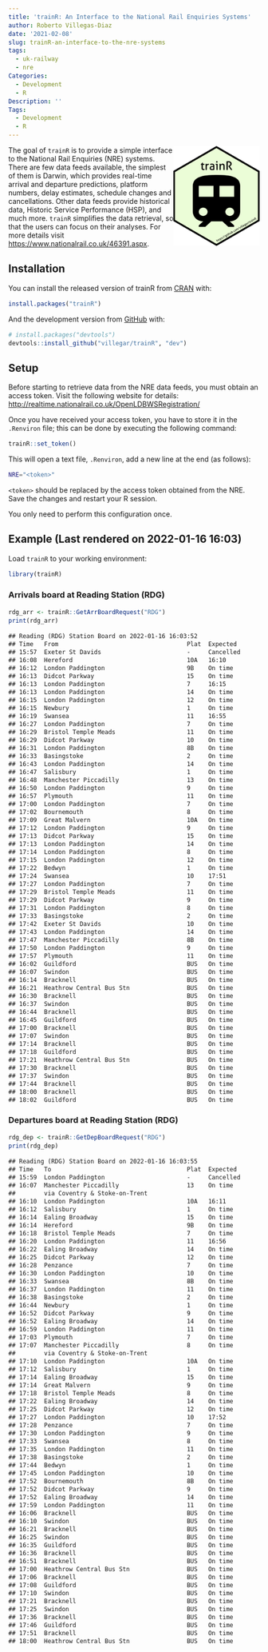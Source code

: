 ```yaml
---
title: 'trainR: An Interface to the National Rail Enquiries Systems'
author: Roberto Villegas-Diaz
date: '2021-02-08'
slug: trainR-an-interface-to-the-nre-systems
tags:
  - uk-railway
  - nre
Categories:
  - Development
  - R
Description: ''
Tags:
  - Development
  - R
---
```


<img src="https://raw.githubusercontent.com/villegar/trainR/main/inst/images/logo.png" alt="logo" align="right" height=200px/>

The goal of `trainR` is to provide a simple interface to the 
National Rail Enquiries (NRE) systems. There are few data feeds 
available, the simplest of them is Darwin, which provides real-time 
arrival and departure predictions, platform numbers, delay estimates, 
schedule changes and cancellations. Other data feeds provide historical 
data, Historic Service Performance (HSP), and much more. `trainR` 
simplifies the data retrieval, so that the users can focus on their 
analyses. For more details visit 
https://www.nationalrail.co.uk/46391.aspx.

## Installation

You can install the released version of trainR from [CRAN](https://CRAN.R-project.org) with:

``` r
install.packages("trainR")
```

And the development version from [GitHub](https://github.com/) with:

``` r
# install.packages("devtools")
devtools::install_github("villegar/trainR", "dev")
```

## Setup
Before starting to retrieve data from the NRE data feeds, you must obtain an access token. 
Visit the following website for details: http://realtime.nationalrail.co.uk/OpenLDBWSRegistration/

Once you have received your access token, you have to store it in the `.Renviron` file; this can be 
done by executing the following command:


```r
trainR::set_token()
```

This will open a text file, `.Renviron`, add a new line at the end (as follows):

```bash
NRE="<token>"
```

`<token>` should be replaced by the access token obtained from the NRE. Save the changes and restart 
your R session.

You only need to perform this configuration once.

## Example (Last rendered on 2022-01-16 16:03)

Load `trainR` to your working environment:

```r
library(trainR)
```

### Arrivals board at Reading Station (RDG)


```r
rdg_arr <- trainR::GetArrBoardRequest("RDG")
print(rdg_arr)
```

```
## Reading (RDG) Station Board on 2022-01-16 16:03:52
## Time   From                                    Plat  Expected
## 15:57  Exeter St Davids                        -     Cancelled
## 16:08  Hereford                                10A   16:10
## 16:12  London Paddington                       9B    On time
## 16:13  Didcot Parkway                          15    On time
## 16:13  London Paddington                       7     16:15
## 16:13  London Paddington                       14    On time
## 16:15  London Paddington                       12    On time
## 16:15  Newbury                                 1     On time
## 16:19  Swansea                                 11    16:55
## 16:27  London Paddington                       7     On time
## 16:29  Bristol Temple Meads                    11    On time
## 16:29  Didcot Parkway                          10    On time
## 16:31  London Paddington                       8B    On time
## 16:33  Basingstoke                             2     On time
## 16:43  London Paddington                       14    On time
## 16:47  Salisbury                               1     On time
## 16:48  Manchester Piccadilly                   13    On time
## 16:50  London Paddington                       9     On time
## 16:57  Plymouth                                11    On time
## 17:00  London Paddington                       7     On time
## 17:02  Bournemouth                             8     On time
## 17:09  Great Malvern                           10A   On time
## 17:12  London Paddington                       9     On time
## 17:13  Didcot Parkway                          15    On time
## 17:13  London Paddington                       14    On time
## 17:14  London Paddington                       8     On time
## 17:15  London Paddington                       12    On time
## 17:22  Bedwyn                                  1     On time
## 17:24  Swansea                                 10    17:51
## 17:27  London Paddington                       7     On time
## 17:29  Bristol Temple Meads                    11    On time
## 17:29  Didcot Parkway                          9     On time
## 17:31  London Paddington                       8     On time
## 17:33  Basingstoke                             2     On time
## 17:42  Exeter St Davids                        10    On time
## 17:43  London Paddington                       14    On time
## 17:47  Manchester Piccadilly                   8B    On time
## 17:50  London Paddington                       9     On time
## 17:57  Plymouth                                11    On time
## 16:02  Guildford                               BUS   On time
## 16:07  Swindon                                 BUS   On time
## 16:14  Bracknell                               BUS   On time
## 16:21  Heathrow Central Bus Stn                BUS   On time
## 16:30  Bracknell                               BUS   On time
## 16:37  Swindon                                 BUS   On time
## 16:44  Bracknell                               BUS   On time
## 16:45  Guildford                               BUS   On time
## 17:00  Bracknell                               BUS   On time
## 17:07  Swindon                                 BUS   On time
## 17:14  Bracknell                               BUS   On time
## 17:18  Guildford                               BUS   On time
## 17:21  Heathrow Central Bus Stn                BUS   On time
## 17:30  Bracknell                               BUS   On time
## 17:37  Swindon                                 BUS   On time
## 17:44  Bracknell                               BUS   On time
## 18:00  Bracknell                               BUS   On time
## 18:02  Guildford                               BUS   On time
```

### Departures board at Reading Station (RDG)


```r
rdg_dep <- trainR::GetDepBoardRequest("RDG")
print(rdg_dep)
```

```
## Reading (RDG) Station Board on 2022-01-16 16:03:55
## Time   To                                      Plat  Expected
## 15:59  London Paddington                       -     Cancelled
## 16:07  Manchester Piccadilly                   13    On time
##        via Coventry & Stoke-on-Trent           
## 16:10  London Paddington                       10A   16:11
## 16:12  Salisbury                               1     On time
## 16:14  Ealing Broadway                         15    On time
## 16:14  Hereford                                9B    On time
## 16:18  Bristol Temple Meads                    7     On time
## 16:20  London Paddington                       11    16:56
## 16:22  Ealing Broadway                         14    On time
## 16:25  Didcot Parkway                          12    On time
## 16:28  Penzance                                7     On time
## 16:30  London Paddington                       10    On time
## 16:33  Swansea                                 8B    On time
## 16:37  London Paddington                       11    On time
## 16:38  Basingstoke                             2     On time
## 16:44  Newbury                                 1     On time
## 16:52  Didcot Parkway                          9     On time
## 16:52  Ealing Broadway                         14    On time
## 16:59  London Paddington                       11    On time
## 17:03  Plymouth                                7     On time
## 17:07  Manchester Piccadilly                   8     On time
##        via Coventry & Stoke-on-Trent           
## 17:10  London Paddington                       10A   On time
## 17:12  Salisbury                               1     On time
## 17:14  Ealing Broadway                         15    On time
## 17:14  Great Malvern                           9     On time
## 17:18  Bristol Temple Meads                    8     On time
## 17:22  Ealing Broadway                         14    On time
## 17:25  Didcot Parkway                          12    On time
## 17:27  London Paddington                       10    17:52
## 17:28  Penzance                                7     On time
## 17:30  London Paddington                       9     On time
## 17:33  Swansea                                 8     On time
## 17:35  London Paddington                       11    On time
## 17:38  Basingstoke                             2     On time
## 17:44  Bedwyn                                  1     On time
## 17:45  London Paddington                       10    On time
## 17:52  Bournemouth                             8B    On time
## 17:52  Didcot Parkway                          9     On time
## 17:52  Ealing Broadway                         14    On time
## 17:59  London Paddington                       11    On time
## 16:06  Bracknell                               BUS   On time
## 16:10  Swindon                                 BUS   On time
## 16:21  Bracknell                               BUS   On time
## 16:25  Swindon                                 BUS   On time
## 16:35  Guildford                               BUS   On time
## 16:36  Bracknell                               BUS   On time
## 16:51  Bracknell                               BUS   On time
## 17:00  Heathrow Central Bus Stn                BUS   On time
## 17:06  Bracknell                               BUS   On time
## 17:08  Guildford                               BUS   On time
## 17:10  Swindon                                 BUS   On time
## 17:21  Bracknell                               BUS   On time
## 17:25  Swindon                                 BUS   On time
## 17:36  Bracknell                               BUS   On time
## 17:46  Guildford                               BUS   On time
## 17:51  Bracknell                               BUS   On time
## 18:00  Heathrow Central Bus Stn                BUS   On time
```
